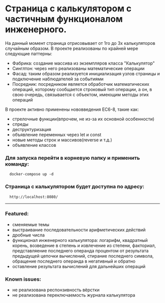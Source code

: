 # Страница с калькулятором с частичным функционалом инженерного.

На данный момент страница отрисовывает от 1го до 3х калькуляторов случайным образом. В проекте реализованы по крайней мере следующие паттерны:
- Фабрика: создание массива из экземпляров класса "Калькулятор"
- Синглтон: через него реализованы математические операции
- Фасад: таким образом реализуется инициализация узлов страницы и подключение наблюдателей за событиями
- Посредник: посредником является обработчик математических операций, которому сообщается строковый тип операции, а он, в свою очередь, связывается с объектом, имеющим методы этих операций

В проекте активно применены нововведения ЕС6-8, такие как:
- стрелочные функции(впрочем, не из-за их основной особенности)
- спреды
- деструктуризация
- объявление переменных через let и const
- новые методы строк и массивов(reverse и т.д.)
- объявление классов


### Для запуска перейти в корневую папку и применить команду:

```
  docker-compose up -d
```  

### Страница с калькулятором будет доступна по адресу: 

```
  http://localhost:8080/
```  
---
### Featured:
- сменяемые темы
- выстраивание последовательности арифметических действий
- дробные числа
- функционал инженерного калькулятора: логарифм, квадратный корень, возведение в степень и извлечение из степени, факториал, представляение последнего операнда процентом от результата предыдущей цепочки вычислений, стирание последнего символа, обращение последнего операнда в негативный и обратно
- оставление результата вычислений для дальнейших операций


### Known issues: 
-   не реализована респонзивность вёрстки
-   не реализована переключаемость журнала калькулятора
  
